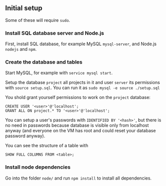 
## Initial setup
Some of these will require `sudo`.

### Install SQL database server and Node.js

First, install SQL database, for example MySQL `mysql-server`, and Node.js `nodejs` and `npm`.

### Create the database and tables
Start MySQL, for example with `service mysql start`.

Setup the database `project` all projects in it and user `server` its permissions with `source setup.sql`.
You can run it as `sudo mysql -e source ./setup.sql`

You shold grant yourself permissions to work on the `project` database:
```
CREATE USER '<user>'@'localhost';
GRANT ALL ON project.* TO '<user>'@'localhost';
```
You can setup a user's passwords with `IDENTIFIED BY '<hash>'`, but there is no need in passwords because database is visible only from localhost anyway (and everyone on the VM has root and could reset your database password anyway).

You can see the structure of a table with
```
SHOW FULL COLUMNS FROM <table>;
```

### Install node dependencies
Go into the folder `node/` and run `npm install` to install all dependencies.
